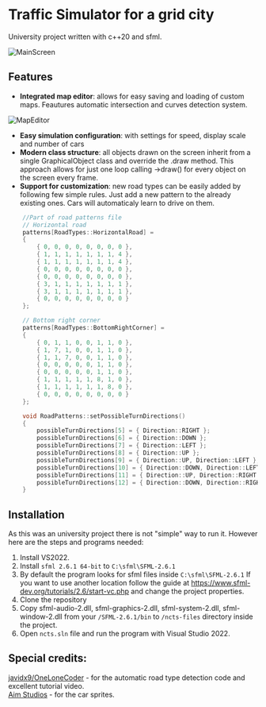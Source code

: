 # Traffic Simulator for a grid city

University project written with c++20 and sfml. 

![MainScreen](.github/readme-gifs/basic.gif)

## Features 

- **Integrated map editor**: allows for easy saving and loading of custom maps. Feautures automatic intersection and curves detection system.

![MapEditor](.github/readme-gifs/map_editor.gif)

- **Easy simulation configuration**: with settings for speed, display scale and number of cars
- **Modern class structure**: all objects drawn on the screen inherit from a single GraphicalObject class and override the .draw method. This approach allows for just one loop calling ->draw() for every object on the screen every frame.
- **Support for customization**: new road types can be easily added by following few simple rules. Just add a new pattern to the already existing ones. Cars will automaticaly learn to drive on them.

```c++
    //Part of road patterns file
    // Horizontal road
    patterns[RoadTypes::HorizontalRoad] =
    {
        { 0, 0, 0, 0, 0, 0, 0, 0 },
        { 1, 1, 1, 1, 1, 1, 1, 4 },
        { 1, 1, 1, 1, 1, 1, 1, 4 },
        { 0, 0, 0, 0, 0, 0, 0, 0 },
        { 0, 0, 0, 0, 0, 0, 0, 0 },
        { 3, 1, 1, 1, 1, 1, 1, 1 },
        { 3, 1, 1, 1, 1, 1, 1, 1 },
        { 0, 0, 0, 0, 0, 0, 0, 0 }
    };

    // Bottom right corner
    patterns[RoadTypes::BottomRightCorner] =
    {
        { 0, 1, 1, 0, 0, 1, 1, 0 },
        { 1, 7, 1, 0, 0, 1, 1, 0 },
        { 1, 1, 7, 0, 0, 1, 1, 0 },
        { 0, 0, 0, 0, 0, 1, 1, 0 },
        { 0, 0, 0, 0, 0, 1, 1, 0 },
        { 1, 1, 1, 1, 1, 8, 1, 0 },
        { 1, 1, 1, 1, 1, 1, 8, 0 },
        { 0, 0, 0, 0, 0, 0, 0, 0 }
    };

    void RoadPatterns::setPossibleTurnDirections()
    {
        possibleTurnDirections[5] = { Direction::RIGHT };
        possibleTurnDirections[6] = { Direction::DOWN };
        possibleTurnDirections[7] = { Direction::LEFT };
        possibleTurnDirections[8] = { Direction::UP };
        possibleTurnDirections[9] = { Direction::UP, Direction::LEFT };
        possibleTurnDirections[10] = { Direction::DOWN, Direction::LEFT };
        possibleTurnDirections[11] = { Direction::UP, Direction::RIGHT };
        possibleTurnDirections[12] = { Direction::DOWN, Direction::RIGHT };
    }
```

## Installation
As this was an university project there is not "simple" way to run it. However here are the steps and programs needed: 
1. Install VS2022.
2. Install ```sfml 2.6.1 64-bit``` to ```C:\sfml\SFML-2.6.1```
3. By default the program looks for sfml files inside ```C:\sfml\SFML-2.6.1``` If you want to use another location follow the guide at https://www.sfml-dev.org/tutorials/2.6/start-vc.php and change the project properties.
4. Clone the repository
5. Copy sfml-audio-2.dll, sfml-graphics-2.dll, sfml-system-2.dll, sfml-window-2.dll from your ```/SFML-2.6.1/bin``` to ```/ncts-files``` directory inside the project.
6. Open ```ncts.sln``` file and run the program with Visual Studio 2022.

## Special credits: 
[javidx9/OneLoneCoder](https://www.youtube.com/@javidx9) - for the automatic road type detection code and excellent tutorial video.<br>
[Aim Studios](https://aim-studios.itch.io/) - for the car sprites. 

